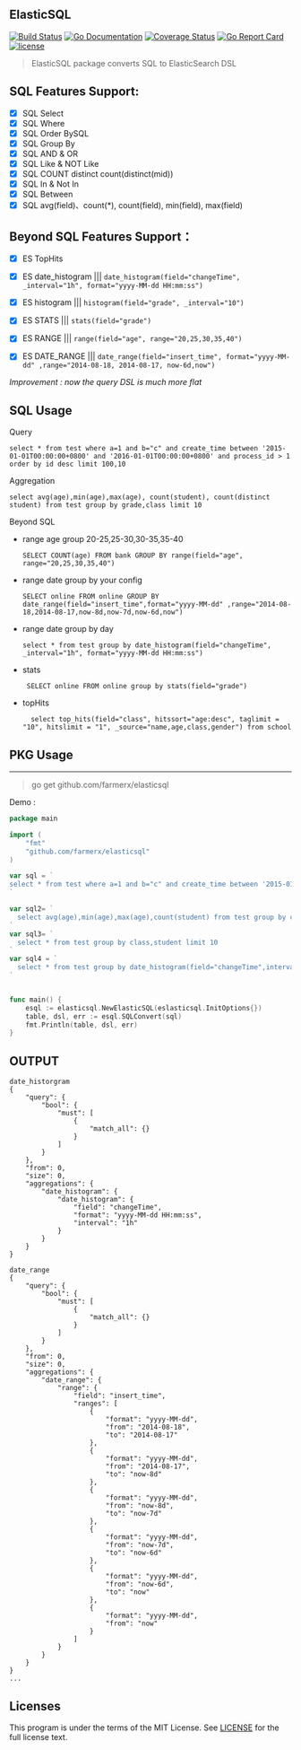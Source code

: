 ElasticSQL
-----------
[![Build Status](https://travis-ci.org/farmerx/elasticsql.svg?branch=master)](https://travis-ci.org/farmerx/elasticsql)
[![Go Documentation](http://img.shields.io/badge/go-documentation-blue.svg?style=flat-square)](https://godoc.org/github.com/farmerx/elasticsql)
[![Coverage Status](https://coveralls.io/repos/github/farmerx/elasticsql/badge.svg?branch=master)](https://coveralls.io/github/farmerx/elasticsql?branch=master)
[![Go Report Card](https://goreportcard.com/badge/github.com/farmerx/elasticsql)](https://goreportcard.com/report/github.com/farmerx/elasticsql)
[![license](https://img.shields.io/github/license/mashape/apistatus.svg?maxAge=2592000)](https://github.com/farmerx/elasticsql/blob/master/LICENSE)

> ElasticSQL package converts SQL to ElasticSearch DSL

## SQL Features Support:

- [x] SQL Select
- [x] SQL Where
- [x] SQL Order BySQL
- [x] SQL Group By
- [x] SQL AND & OR
- [x] SQL Like & NOT Like
- [x] SQL COUNT distinct   count(distinct(mid))
- [x] SQL In & Not In
- [x] SQL Between
- [x] SQL avg(field)、count(*), count(field), min(field), max(field)

## Beyond SQL Features Support：
- [x] ES TopHits
- [x] ES date_histogram    |||   `date_histogram(field="changeTime", _interval="1h", format="yyyy-MM-dd HH:mm:ss")`
- [x] ES histogram      ||| `histogram(field="grade", _interval="10")`
- [x] ES STATS           ||| `stats(field="grade")`
- [x] ES RANGE           ||| `range(field="age", range="20,25,30,35,40")`
- [x] ES DATE_RANGE      |||  `date_range(field="insert_time", format="yyyy-MM-dd" ,range="2014-08-18, 2014-08-17, now-6d,now")`



*Improvement : now the query DSL is much more flat*


## SQL Usage
Query
```
select * from test where a=1 and b="c" and create_time between '2015-01-01T00:00:00+0800' and '2016-01-01T00:00:00+0800' and process_id > 1 order by id desc limit 100,10
```
Aggregation
```
select avg(age),min(age),max(age), count(student), count(distinct student) from test group by grade,class limit 10
```
Beyond SQL
 * range age group 20-25,25-30,30-35,35-40
	```
	SELECT COUNT(age) FROM bank GROUP BY range(field="age", range="20,25,30,35,40")
	```
 * range date group by your config
 	```
	SELECT online FROM online GROUP BY date_range(field="insert_time",format="yyyy-MM-dd" ,range="2014-08-18,2014-08-17,now-8d,now-7d,now-6d,now")
	```
 * range date group by day

	```
	select * from test group by date_histogram(field="changeTime", _interval="1h", format="yyyy-MM-dd HH:mm:ss")
	```
 * stats
 	```
	 SELECT online FROM online group by stats(field="grade")
	```
 * topHits
 	```
	  select top_hits(field="class", hitssort="age:desc", taglimit = "10", hitslimit = "1", _source="name,age,class,gender") from school
	```


## PKG Usage
-------------

> go get github.com/farmerx/elasticsql

Demo :
```go
package main

import (
    "fmt"
    "github.com/farmerx/elasticsql"
)

var sql = `
select * from test where a=1 and b="c" and create_time between '2015-01-01T00:00:00+0800' and '2016-01-01T00:00:00+0800' and process_id > 1 order by id desc limit 100,10
`

var sql2= `
  select avg(age),min(age),max(age),count(student) from test group by class limit 10
`
var sql3= `
  select * from test group by class,student limit 10
`
var sql4 = `
  select * from test group by date_histogram(field="changeTime",interval="1h",format="yyyy-MM-dd HH:mm:ss")
`


func main() {
    esql := elasticsql.NewElasticSQL(eslasticsql.InitOptions{})
    table, dsl, err := esql.SQLConvert(sql)
	fmt.Println(table, dsl, err)
}

```

## OUTPUT
```
date_historgram
{
    "query": {
        "bool": {
            "must": [
                {
                    "match_all": {}
                }
            ]
        }
    },
    "from": 0,
    "size": 0,
    "aggregations": {
        "date_histogram": {
            "date_histogram": {
                "field": "changeTime",
                "format": "yyyy-MM-dd HH:mm:ss",
                "interval": "1h"
            }
        }
    }
}

date_range
{
    "query": {
        "bool": {
            "must": [
                {
                    "match_all": {}
                }
            ]
        }
    },
    "from": 0,
    "size": 0,
    "aggregations": {
        "date_range": {
            "range": {
                "field": "insert_time",
                "ranges": [
                    {
                        "format": "yyyy-MM-dd",
                        "from": "2014-08-18",
                        "to": "2014-08-17"
                    },
                    {
                        "format": "yyyy-MM-dd",
                        "from": "2014-08-17",
                        "to": "now-8d"
                    },
                    {
                        "format": "yyyy-MM-dd",
                        "from": "now-8d",
                        "to": "now-7d"
                    },
                    {
                        "format": "yyyy-MM-dd",
                        "from": "now-7d",
                        "to": "now-6d"
                    },
                    {
                        "format": "yyyy-MM-dd",
                        "from": "now-6d",
                        "to": "now"
                    },
                    {
                        "format": "yyyy-MM-dd",
                        "from": "now"
                    }
                ]
            }
        }
    }
}
...
```

## Licenses

This program is under the terms of the MIT License. See [LICENSE](https://github.com/farmerx/elasticsql/blob/master/LICENSE) for the full license text.

